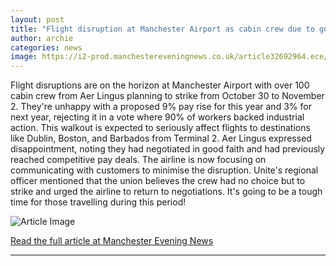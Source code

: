 ```yaml
---
layout: post
title: "Flight disruption at Manchester Airport as cabin crew due to go on strike"
author: archie
categories: news
image: https://i2-prod.manchestereveningnews.co.uk/article32692964.ece/ALTERNATES/s1200/0_JS309278239.jpg
---
```

Flight disruptions are on the horizon at Manchester Airport with over 100 cabin crew from Aer Lingus planning to strike from October 30 to November 2. They're unhappy with a proposed 9% pay rise for this year and 3% for next year, rejecting it in a vote where 90% of workers backed industrial action. This walkout is expected to seriously affect flights to destinations like Dublin, Boston, and Barbados from Terminal 2. Aer Lingus expressed disappointment, noting they had negotiated in good faith and had previously reached competitive pay deals. The airline is now focusing on communicating with customers to minimise the disruption. Unite's regional officer mentioned that the union believes the crew had no choice but to strike and urged the airline to return to negotiations. It's going to be a tough time for those travelling during this period!

![Article Image](https://i2-prod.manchestereveningnews.co.uk/article32692964.ece/ALTERNATES/s1200/0_JS309278239.jpg)

[Read the full article at Manchester Evening News](https://www.manchestereveningnews.co.uk/news/greater-manchester-news/flight-disruption-manchester-airport-cabin-32692947)

---
